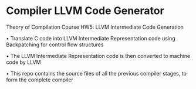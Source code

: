 # Compiler LLVM Code Generator
Theory of Compilation Course HW5: LLVM Intermediate Code Generation

• Translate C code into LLVM Intermediate Representation code using Backpatching for control flow structures

• The LLVM Intermediate Representation code is then converted to machine code by LLVM

• This repo contains the source files of all the previous compiler stages, to form the complete compiler
